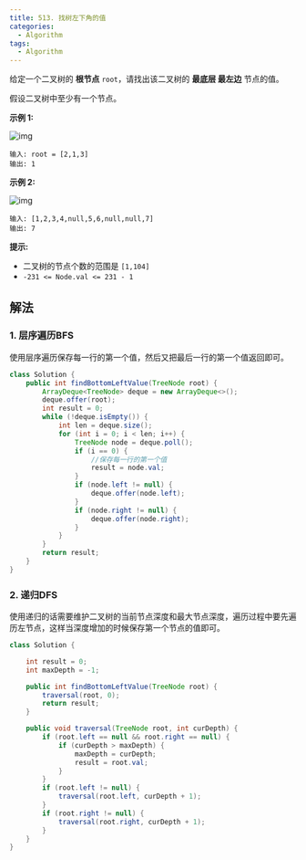 ```yaml
---
title: 513. 找树左下角的值
categories:
  - Algorithm
tags:
  - Algorithm
---
```


给定一个二叉树的 **根节点** `root`，请找出该二叉树的 **最底层 最左边** 节点的值。

假设二叉树中至少有一个节点。

**示例 1:**

![img](https://raw.githubusercontent.com/Traserve/traserve.github.io/master/_posts/algorithm/images/513-1.jpg)

```
输入: root = [2,1,3]
输出: 1
```

**示例 2:**

![img](https://raw.githubusercontent.com/Traserve/traserve.github.io/master/_posts/algorithm/images/513-2.jpg)

```
输入: [1,2,3,4,null,5,6,null,null,7]
输出: 7
```

**提示:**

- 二叉树的节点个数的范围是 `[1,104]`
- `-231 <= Node.val <= 231 - 1` 

## 解法

### 1. 层序遍历BFS

使用层序遍历保存每一行的第一个值，然后又把最后一行的第一个值返回即可。

```java
class Solution {
    public int findBottomLeftValue(TreeNode root) {
        ArrayDeque<TreeNode> deque = new ArrayDeque<>();
        deque.offer(root);
        int result = 0;
        while (!deque.isEmpty()) {
            int len = deque.size();
            for (int i = 0; i < len; i++) {
                TreeNode node = deque.poll();
                if (i == 0) {
                    //保存每一行的第一个值
                    result = node.val;
                }
                if (node.left != null) {
                    deque.offer(node.left);
                }
                if (node.right != null) {
                    deque.offer(node.right);
                }
            }
        }
        return result;
    }
}
```

### 2. 递归DFS

使用递归的话需要维护二叉树的当前节点深度和最大节点深度，遍历过程中要先遍历左节点，这样当深度增加的时候保存第一个节点的值即可。

```java
class Solution {

    int result = 0;
    int maxDepth = -1;

    public int findBottomLeftValue(TreeNode root) {
        traversal(root, 0);
        return result;
    }

    public void traversal(TreeNode root, int curDepth) {
        if (root.left == null && root.right == null) {
            if (curDepth > maxDepth) {
                maxDepth = curDepth;
                result = root.val;
            }
        }
        if (root.left != null) {
            traversal(root.left, curDepth + 1);
        }
        if (root.right != null) {
            traversal(root.right, curDepth + 1);
        }
    }
}
```

